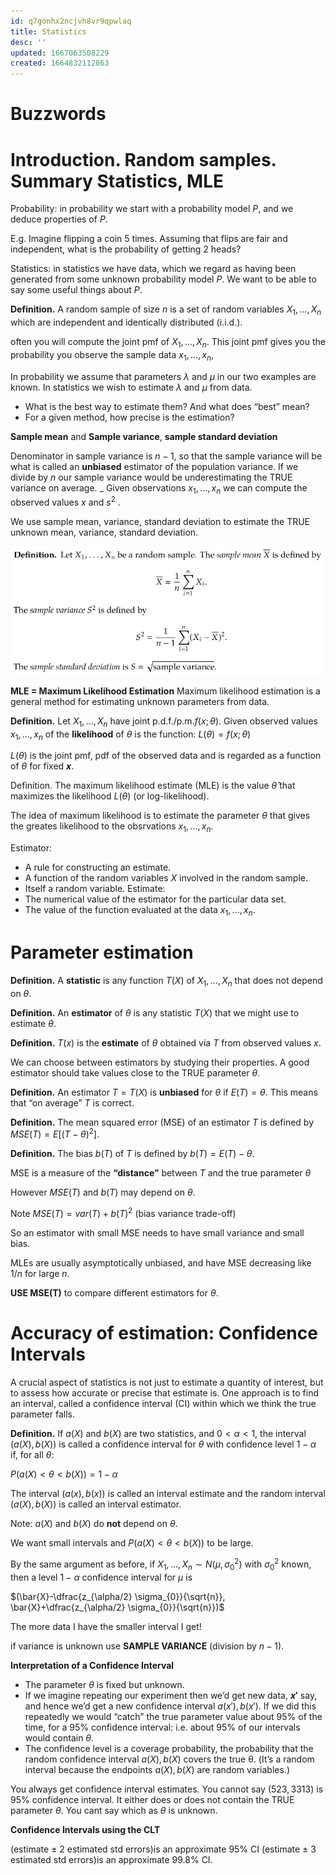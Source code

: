 ```yaml
---
id: q7gonhx2ncjvh8vr9qpwlaq
title: Statistics
desc: ''
updated: 1667063508229
created: 1664832112863
---
```

# Buzzwords

# Introduction. Random samples. Summary Statistics, MLE

Probability: in probability we start with a probability model $P$, and we deduce properties of $P$.

E.g. Imagine flipping a coin 5 times. Assuming that flips are fair and independent, what is the probability of getting 2 heads?

Statistics: in statistics we have data, which we regard as having been generated from some unknown probability model $P$. We want to be able to say some useful things about $P$.


**Definition.** A random sample of size $n$ is a set of random variables $X_1 , . . . , X_n$ which are independent and identically distributed (i.i.d.).

often you will compute the joint pmf of $X_1,...,X_n$. This joint pmf gives you the probability you observe the sample data $x_1,...,x_n$,

In probability we assume that parameters $λ$ and $µ$ in our two examples are known. In statistics we wish to estimate $λ$ and $µ$ from data.
- What is the best way to estimate them? And what does “best” mean?
- For a given method, how precise is the estimation?

**Sample mean** and **Sample variance**, **sample standard deviation**

Denominator in sample variance is $n-1$, so that the sample variance will be what is called an **unbiased** estimator of the population variance. If we divide by $n$ our sample variance would be underestimating the TRUE variance on average.
_
Given observations $x_1,...,x_n$ we can compute the observed values $x$ and $s^2$ .

We use sample mean, variance, standard deviation to estimate the TRUE unknown mean, variance, standard deviation.

![summary_stats.png](assets/images/summary_stats.png)

**MLE = Maximum Likelihood Estimation**
Maximum likelihood estimation is a general method for estimating unknown parameters from data.


**Definition.** Let $X_1,...,X_n$ have joint p.d.f./p.m.$f(x; θ)$. Given observed values $x_1,...,x_n$ of the **likelihood** of $θ$ is the function:
$L(θ) = f (x; θ)$

$L(\theta)$ is the joint pmf, pdf of the observed data and is regarded as a function of $\theta$ for fixed **$x$**.

Definition. The maximum likelihood estimate (MLE) is the value $\hat{\theta}$ that maximizes the likelihood $L(\theta)$ (or log-likelihood).


The idea of maximum likelihood is to estimate the parameter $\theta$ that gives the greates likelihood to the obsrvations $x_1,...,x_n$.



Estimator:
- A rule for constructing an estimate.
- A function of the random variables $X$ involved in the random sample.
- Itself a random variable.
Estimate:
- The numerical value of the estimator for the particular data set.
- The value of the function evaluated at the data $x_1,...,x_n$.

# Parameter estimation


**Definition.** A **statistic** is any function $T(X)$ of $X_1,...,X_n$ that does not depend on $\theta$.

**Definition.** An **estimator** of $θ$ is any statistic $T(X)$ that we might use to estimate $θ$.

**Definition.** $T(x)$ is the **estimate** of $θ$ obtained via $T$ from observed values $x$.


We can choose between estimators by studying their properties. A good estimator should take values close to the TRUE parameter $θ$.

**Definition.** An estimator $T=T(X)$ is **unbiased** for $\theta$ if $E(T) = \theta$. This means that “on average” $T$ is correct.


**Definition.** The mean squared error (MSE) of an estimator $T$ is defined by $MSE(T) = E[(T − θ)^2].$

**Definition.** The bias $b(T)$ of $T$ is defined by $b(T) = E(T) − θ$.

MSE is a measure of the **“distance”** between $T$ and the true parameter $θ$

However $MSE(T)$ and $b(T)$ may depend on $\theta$.

Note $MSE(T) = var(T) + b(T)^2$ (bias variance trade-off)

So an estimator with small MSE needs to have small variance and small bias.


MLEs are usually asymptotically unbiased, and have MSE decreasing like $1/n$ for large $n$.

**USE MSE(T)** to compare different estimators for $\theta$.

# Accuracy of estimation: Confidence Intervals

A crucial aspect of statistics is not just to estimate a quantity of interest, but to assess how accurate or precise that estimate is. One approach is to find an interval, called a confidence interval (CI) within which we think the true parameter falls.


**Definition.** If $a(X)$ and $b(X)$ are two statistics, and $0 < α < 1$, the interval $(a(X), b(X))$ is called a confidence interval for $θ$ with confidence level $1 − α$ if, for all $θ$:

$P(a(X) < θ < b(X)) = 1 − α$

The interval $(a(x), b(x))$ is called an interval estimate and the random interval $(a(X), b(X))$ is called an interval estimator.

Note: $a(X)$ and $b(X)$ do **not** depend on $θ$.

We want small intervals and $P(a(X) < \theta < b(X))$ to be large.


By the same argument as before, if $X_1 , . . . , X_n ∼ N(µ, σ_{0}^{2})$ with $σ_{0}^{2}$ known, then a level $1 − α$ confidence interval for $µ$ is

$(\bar{X}-\dfrac{z_{\alpha/2} \sigma_{0}}{\sqrt{n}}, \bar{X}+\dfrac{z_{\alpha/2} \sigma_{0}}{\sqrt{n}})$

The more data I have the smaller interval I get!

if variance is unknown use **SAMPLE VARIANCE** (division by $n-1$).

**Interpretation of a Confidence Interval**

- The parameter $\theta$ is fixed but unknown.
- If we imagine repeating our experiment then we’d get new data, **$x'$**
say, and hence we’d get a new confidence interval $a(x'), b(x')$. If we did this repeatedly we would “catch” the true parameter value about $95\%$ of the time, for a $95\%$ confidence interval: i.e. about 95% of our intervals would contain $θ$.
- The confidence level is a coverage probability, the probability that the random confidence interval $a(X), b(X)$ covers the true θ. (It’s a random interval because the endpoints $a(X), b(X)$ are random variables.)

You always get confidence interval estimates. You cannot say $(523,3313)$ is 95\% confidence interval. It either does or does not contain the TRUE parameter $\theta$. You cant say which as $\theta$ is unknown.


**Confidence Intervals using the CLT**


(estimate ± 2 estimated std errors)is an approximate 95% CI
(estimate ± 3 estimated std errors)is an approximate 99.8% CI.